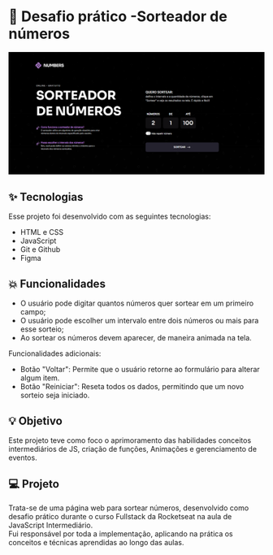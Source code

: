 <h1> 🚀 Desafio prático -Sorteador de números</h1>

<p class="lista-imagens" align="center">
  <img alt="" src="./assets/readme.png">  
</p>

## ✨ Tecnologias

Esse projeto foi desenvolvido com as seguintes tecnologias:

- HTML e CSS
- JavaScript
- Git e Github
- Figma

## 💥 Funcionalidades

- O usuário pode digitar quantos números quer sortear em um primeiro campo;
- O usuário pode escolher um intervalo entre dois números ou mais para esse sorteio;
- Ao sortear os números devem aparecer, de maneira animada na tela.

Funcionalidades adicionais:

- Botão "Voltar": Permite que o usuário retorne ao formulário para alterar algum item.
- Botão "Reiniciar": Reseta todos os dados, permitindo que um novo sorteio seja iniciado.

## 💡 Objetivo

Este projeto teve como foco o aprimoramento das habilidades conceitos intermediários de JS, criação de funções, Animações e gerenciamento de eventos.

## 💻 Projeto

Trata-se de uma página web para sortear números, desenvolvido como desafio prático durante o curso Fullstack da Rocketseat na aula de JavaScript Intermediário.<br>
Fui responsável por toda a implementação, aplicando na prática os conceitos e técnicas aprendidas ao longo das aulas.
